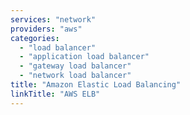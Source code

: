 ```yaml
---
services: "network"
providers: "aws"
categories: 
  - "load balancer"
  - "application load balancer"
  - "gateway load balancer"
  - "network load balancer"
title: "Amazon Elastic Load Balancing"
linkTitle: "AWS ELB"
---
```

